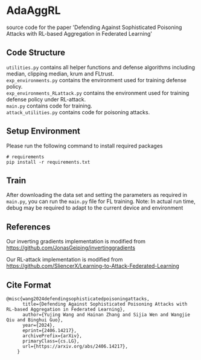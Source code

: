 # AdaAggRL
source code for the paper 'Defending Against Sophisticated Poisoning Attacks with RL-based Aggregation in Federated Learning'
## Code Structure
```utilities.py``` contains all helper functions and defense algorithms including median, clipping median, krum and FLtrust.\
```exp_environments.py``` contains the environment used for training defense policy.\
```exp_environments_RLattack.py``` contains the environment used for training defense policy under RL-attack.\
```main.py``` contains code for training. \
```attack_utilities.py``` contains code for poisoning attacks.
## Setup Environment

Please run the following command to install required packages

```
# requirements
pip install -r requirements.txt
```
## Train
After downloading the data set and setting the parameters as required in ```main.py```, you can run the ```main.py``` file for FL training. Note: In actual run time, debug may be required to adapt to the current device and environment
## References
Our inverting gradients implementation is modified from https://github.com/JonasGeiping/invertinggradients

Our RL-attack implementation is modified from https://github.com/SliencerX/Learning-to-Attack-Federated-Learning

## Cite Format

    @misc{wang2024defendingsophisticatedpoisoningattacks,
          title={Defending Against Sophisticated Poisoning Attacks with RL-based Aggregation in Federated Learning}, 
          author={Yujing Wang and Hainan Zhang and Sijia Wen and Wangjie Qiu and Binghui Guo},
          year={2024},
          eprint={2406.14217},
          archivePrefix={arXiv},
          primaryClass={cs.LG},
          url={https://arxiv.org/abs/2406.14217}, 
        }

